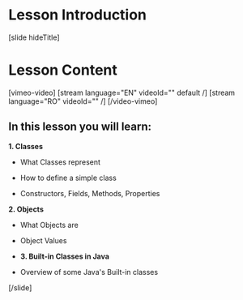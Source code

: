 # Lesson Introduction

[slide hideTitle]

# Lesson Content

[vimeo-video]
[stream language="EN" videoId="" default /]
[stream language="RO" videoId="" /]
[/video-vimeo]

## In this lesson you will learn:

**1. Classes**

- What Classes represent

- How to define a simple class

- Constructors, Fields, Methods, Properties

**2. Objects**

- What Objects are

- Object Values

- **3. Built-in Classes in Java**

- Overview of some Java's Built-in classes

[/slide]
